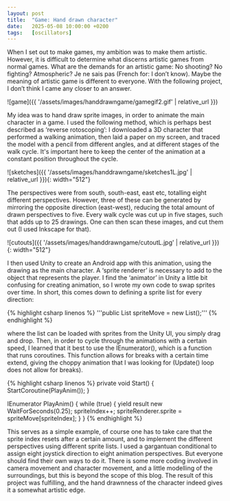 ```yaml
---
layout: post
title:  "Game: Hand drawn character"
date:   2025-05-08 10:00:00 +0200
tags:   [oscillators]
---
```


When I set out to make games, my ambition was to make them artistic. However, it is difficult to determine what discerns artistic games from normal games. What are the demands for an artistic game: No shooting? No fighting? Atmospheric? Je ne sais pas (French for: I don’t know). Maybe the meaning of artistic game is different to everyone. With the following project, I don’t think I came any closer to an answer.

![game]({{ '/assets/images/handdrawngame/gamegif2.gif' | relative_url }})

My idea was to hand draw sprite images, in order to animate the main character in a game. I used the following method, which is perhaps best described as ‘reverse rotoscoping’: I downloaded a 3D character that performed a walking animation, then laid a paper on my screen, and traced the model with a pencil from different angles, and at different stages of the walk cycle. It's important here to keep the center of the animation at a constant position throughout the cycle.

![sketches]({{ '/assets/images/handdrawngame/sketches1L.jpg' | relative_url }}){: width="512"}

The perspectives were from south, south-east, east etc, totalling eight different perspectives. However, three of these can be generated by mirroring the opposite direction (east-west), reducing the total amount of drawn perspectives to five. Every walk cycle was cut up in five stages, such that adds up to 25 drawings. One can then scan these images, and cut them out (I used Inkscape for that).

![cutouts]({{ '/assets/images/handdrawngame/cutoutL.jpg' | relative_url }}){: width="512"}

I then used Unity to create an Android app with this animation, using the drawing as the main character. A ‘sprite renderer’ is necessary to add to the object that represents the player. I find the ‘animator’ in Unity a little bit confusing for creating animation, so I wrote my own code to swap sprites over time. In short, this comes down to defining a sprite list for every direction:

{% highlight csharp linenos %}
'''public List<Sprite> spriteMove = new List<Sprite>();'''
{% endhighlight %}

where the list can be loaded with sprites from the Unity UI, you simply drag and drop. Then, in order to cycle through the animations with a certain speed, I learned that it best to use the IEnumerator(), which is a function that runs coroutines. This function allows for breaks with a certain time extend, giving the choppy animation that I was looking for (Update() loop does not allow for breaks).

{% highlight csharp linenos %}
private void Start()
{
    StartCoroutine(PlayAnim());
}

IEnumerator PlayAnim()
{
    while (true) { 
        yield result new WaitForSeconds(0.25);
        spriteIndex++;
        spriteRenderer.sprite = spriteMove[spriteIndex];
    }
}
{% endhighlight %}

This serves as a simple example, of course one has to take care that the sprite index resets after a certain amount, and to implement the different perspectives using different sprite lists. I used a gargantuan conditional to assign eight joystick direction to eight animation perspectives. But everyone should find their own ways to do it.
There is some more coding involved in camera movement and character movement, and a little modelling of the surroundings, but this is beyond the scope of this blog. 
The result of this project was fulfilling, and the hand drawnness of the character indeed gives it a somewhat artistic edge.
